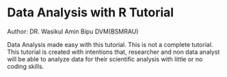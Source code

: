 # Data Analysis with R Tutorial

Author: DR. Wasikul Amin Bipu
DVM(BSMRAU)


Data Analysis made easy with this tutorial. This is not a complete tutorial. This tutorial is created with intentions that, researcher and non data analyst will be able to analyze data for their scientific analysis with little or no coding skills.
